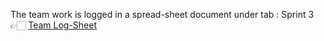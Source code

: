 The team work is logged in a spread-sheet document under tab : Sprint 3 👉🏻 [Team Log-Sheet](https://docs.google.com/spreadsheets/d/1Vd7O3kVAYIMX5BxDZ78gmGyN0hrpE6zX7vUh-ttX7lE/edit#gid=1883038549)
